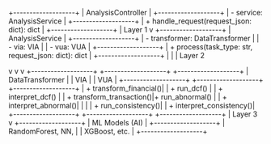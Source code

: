 +-------------------+
| AnalysisController |
+-------------------+
| - service: AnalysisService |
+-------------------+
| + handle_request(request_json: dict): dict |
+-------------------+
|
Layer 1
v
+-------------------+
| AnalysisService |
+-------------------+
| - transformer: DataTransformer |
| - via: VIA |
| - vua: VUA |
+-------------------+
| + process(task_type: str, request_json: dict): dict |
+-------------------+
| | |
Layer 2

v v v
+-------------------+ +-------------------+ +-------------------+
| DataTransformer | | VIA | | VUA |
+-------------------+ +-------------------+ +-------------------+
| + transform_financial()| | + run_dcf() | | + interpret_dcf() |
| + transform_transaction()|+ run_abnormal() | | + interpret_abnormal()|
| | | + run_consistency()| | + interpret_consistency()|
+-------------------+ +-------------------+ +-------------------+
|
Layer 3
v
+-------------------+
| ML Models (AI) |
+-------------------+
| RandomForest, NN, |
| XGBoost, etc. |
+-------------------+
